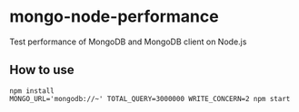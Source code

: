 # mongo-node-performance
Test performance of MongoDB and MongoDB client on Node.js 

## How to use

```
npm install
MONGO_URL='mongodb://~' TOTAL_QUERY=3000000 WRITE_CONCERN=2 npm start
```
